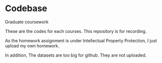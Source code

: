 # Codebase
Graduate coursework

These are the codes for each courses. This repository is for recording.

As the homework assignment is under Intellectual Property Protection, I just upload my own homework. 

In addition, The datasets are too big for github. They are not uploaded.
